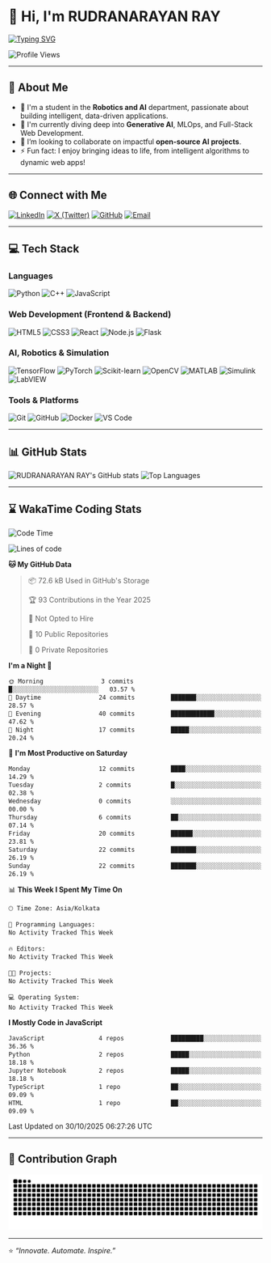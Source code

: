 # 👋 Hi, I'm RUDRANARAYAN RAY

[![Typing SVG](https://readme-typing-svg.herokuapp.com?font=Fira+Code&duration=2500&pause=1000&color=0E75B6&center=true&vCenter=true&width=600&lines=Robotics+%26+AI+Engineer;Generative+AI+Explorer;Open-Source+Contributor)](https://git.io/typing-svg)

![Profile Views](https://komarev.com/ghpvc/?username=Rudrasuhan12&label=Profile%20Views&color=0e75b6&style=for-the-badge)

---

## 🧑 About Me

- 🔭 I'm a student in the **Robotics and AI** department, passionate about building intelligent, data-driven applications.
- 🌱 I'm currently diving deep into **Generative AI**, MLOps, and Full-Stack Web Development.
- 👯 I’m looking to collaborate on impactful **open-source AI projects**.
- ⚡ Fun fact: I enjoy bringing ideas to life, from intelligent algorithms to dynamic web apps!

---

## 🌐 Connect with Me

[![LinkedIn](https://img.shields.io/badge/LinkedIn-0077B5?style=for-the-badge&logo=linkedin&logoColor=white)](https://www.linkedin.com/in/rudranarayan-ray-0a468829a/)
[![X (Twitter)](https://img.shields.io/badge/X-000000?style=for-the-badge&logo=x&logoColor=white)](https://x.com/RUDRANA95842283)
[![GitHub](https://img.shields.io/badge/GitHub-181717?style=for-the-badge&logo=github&logoColor=white)](https://github.com/Rudrasuhan12)
[![Email](https://img.shields.io/badge/Email-D14836?style=for-the-badge&logo=gmail&logoColor=white)](mailto:YOUR_EMAIL@example.com)

---

## 💻 Tech Stack

### Languages
![Python](https://img.shields.io/badge/Python-3776AB?style=for-the-badge&logo=python&logoColor=white)
![C++](https://img.shields.io/badge/C%2B%2B-00599C?style=for-the-badge&logo=c%2B%2B&logoColor=white)
![JavaScript](https://img.shields.io/badge/JavaScript-F7DF1E?style=for-the-badge&logo=javascript&logoColor=black)

### Web Development (Frontend & Backend)
![HTML5](https://img.shields.io/badge/HTML5-E34F26?style=for-the-badge&logo=html5&logoColor=white)
![CSS3](https://img.shields.io/badge/CSS3-1572B6?style=for-the-badge&logo=css3&logoColor=white)
![React](https://img.shields.io/badge/React-61DAFB?style=for-the-badge&logo=react&logoColor=black)
![Node.js](https://img.shields.io/badge/Node.js-339933?style=for-the-badge&logo=nodedotjs&logoColor=white)
![Flask](https://img.shields.io/badge/Flask-000000?style=for-the-badge&logo=flask&logoColor=white)

### AI, Robotics & Simulation
![TensorFlow](https://img.shields.io/badge/TensorFlow-FF6F00?style=for-the-badge&logo=tensorflow&logoColor=white)
![PyTorch](https://img.shields.io/badge/PyTorch-EE4C2C?style=for-the-badge&logo=pytorch&logoColor=white)
![Scikit-learn](https://img.shields.io/badge/scikit--learn-F7931E?style=for-the-badge&logo=scikit-learn&logoColor=white)
![OpenCV](https://img.shields.io/badge/OpenCV-5C3EE8?style=for-the-badge&logo=opencv&logoColor=white)
![MATLAB](https://img.shields.io/badge/MATLAB-0076A8?style=for-the-badge&logo=mathworks&logoColor=white)
![Simulink](https://img.shields.io/badge/Simulink-D95319?style=for-the-badge&logo=mathworks&logoColor=white)
![LabVIEW](https://img.shields.io/badge/LabVIEW-009900?style=for-the-badge&logo=nationalinstruments&logoColor=white)


### Tools & Platforms
![Git](https://img.shields.io/badge/Git-F05033?style=for-the-badge&logo=git&logoColor=white)
![GitHub](https://img.shields.io/badge/GitHub-181717?style=for-the-badge&logo=github&logoColor=white)
![Docker](https://img.shields.io/badge/Docker-2496ED?style=for-the-badge&logo=docker&logoColor=white)
![VS Code](https://img.shields.io/badge/VS%20Code-007ACC?style=for-the-badge&logo=visualstudiocode&logoColor=white)

---

## 📊 GitHub Stats

![RUDRANARAYAN RAY's GitHub stats](https://github-readme-stats.vercel.app/api?username=Rudrasuhan12&show_icons=true&theme=tokyonight&hide_border=true&include_all_commits=true&count_private=true)
![Top Languages](https://github-readme-stats.vercel.app/api/top-langs/?username=Rudrasuhan12&layout=compact&theme=tokyonight&hide_border=true)

---

## ⌛ WakaTime Coding Stats

<!--START_SECTION:waka-->
![Code Time](http://img.shields.io/badge/Code%20Time-0%20secs-blue)

![Lines of code](https://img.shields.io/badge/From%20Hello%20World%20I%27ve%20Written-20.3%20thousand%20lines%20of%20code-blue)

**🐱 My GitHub Data** 

> 📦 72.6 kB Used in GitHub's Storage 
 > 
> 🏆 93 Contributions in the Year 2025
 > 
> 🚫 Not Opted to Hire
 > 
> 📜 10 Public Repositories 
 > 
> 🔑 0 Private Repositories 
 > 
**I'm a Night 🦉** 

```text
🌞 Morning                3 commits           █░░░░░░░░░░░░░░░░░░░░░░░░   03.57 % 
🌆 Daytime                24 commits          ███████░░░░░░░░░░░░░░░░░░   28.57 % 
🌃 Evening                40 commits          ████████████░░░░░░░░░░░░░   47.62 % 
🌙 Night                  17 commits          █████░░░░░░░░░░░░░░░░░░░░   20.24 % 
```
📅 **I'm Most Productive on Saturday** 

```text
Monday                   12 commits          ████░░░░░░░░░░░░░░░░░░░░░   14.29 % 
Tuesday                  2 commits           █░░░░░░░░░░░░░░░░░░░░░░░░   02.38 % 
Wednesday                0 commits           ░░░░░░░░░░░░░░░░░░░░░░░░░   00.00 % 
Thursday                 6 commits           ██░░░░░░░░░░░░░░░░░░░░░░░   07.14 % 
Friday                   20 commits          ██████░░░░░░░░░░░░░░░░░░░   23.81 % 
Saturday                 22 commits          ███████░░░░░░░░░░░░░░░░░░   26.19 % 
Sunday                   22 commits          ███████░░░░░░░░░░░░░░░░░░   26.19 % 
```


📊 **This Week I Spent My Time On** 

```text
🕑︎ Time Zone: Asia/Kolkata

💬 Programming Languages: 
No Activity Tracked This Week

🔥 Editors: 
No Activity Tracked This Week

🐱‍💻 Projects: 
No Activity Tracked This Week

💻 Operating System: 
No Activity Tracked This Week
```

**I Mostly Code in JavaScript** 

```text
JavaScript               4 repos             █████████░░░░░░░░░░░░░░░░   36.36 % 
Python                   2 repos             █████░░░░░░░░░░░░░░░░░░░░   18.18 % 
Jupyter Notebook         2 repos             █████░░░░░░░░░░░░░░░░░░░░   18.18 % 
TypeScript               1 repo              ██░░░░░░░░░░░░░░░░░░░░░░░   09.09 % 
HTML                     1 repo              ██░░░░░░░░░░░░░░░░░░░░░░░   09.09 % 
```




 Last Updated on 30/10/2025 06:27:26 UTC
<!--END_SECTION:waka-->

---

## 🐍 Contribution Graph

![GitHub Snake](https://raw.githubusercontent.com/Rudrasuhan12/Rudrasuhan12/output/github-contribution-grid-snake.svg)

---

⭐️ *“Innovate. Automate. Inspire.”*
